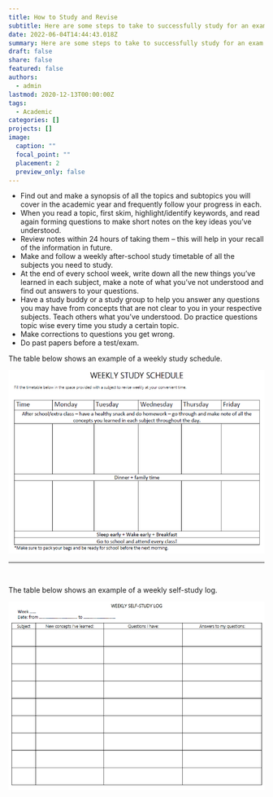 ```yaml
---
title: How to Study and Revise
subtitle: Here are some steps to take to successfully study for an exam.
date: 2022-06-04T14:44:43.018Z
summary: Here are some steps to take to successfully study for an exam.
draft: false
share: false
featured: false
authors:
  - admin
lastmod: 2020-12-13T00:00:00Z
tags:
  - Academic
categories: []
projects: []
image:
  caption: ""
  focal_point: ""
  placement: 2
  preview_only: false
---
```

* Find out and make a synopsis of all the topics and subtopics you will cover in the academic year and frequently follow your progress in each.
* When you read a topic, first skim, highlight/identify keywords, and read again forming questions to make short notes on the key ideas you’ve understood. 
* Review notes within 24 hours of taking them – this will help in your recall of the information in future.
* Make and follow a weekly after-school study timetable of all the subjects you need to study.
* At the end of every school week, write down all the new things you’ve learned in each subject, make a note of what you’ve not understood and find out answers to your questions.
* Have a study buddy or a study group to help you answer any questions you may have from concepts that are not clear to you in your respective subjects. Teach others what you’ve understood.
  Do practice questions topic wise every time you study a certain topic. 
* Make corrections to questions you get wrong.
* Do past papers before a test/exam.

The table below shows an example of a weekly study schedule.

![Weekly study schedule](weekly_study_schedule.png "Weekly study schedule")

- - -

<br>

The table below shows an example of a weekly self-study log.

![Weekly self-study log](weekly_self_study_log.png "Weekly self-study log")
